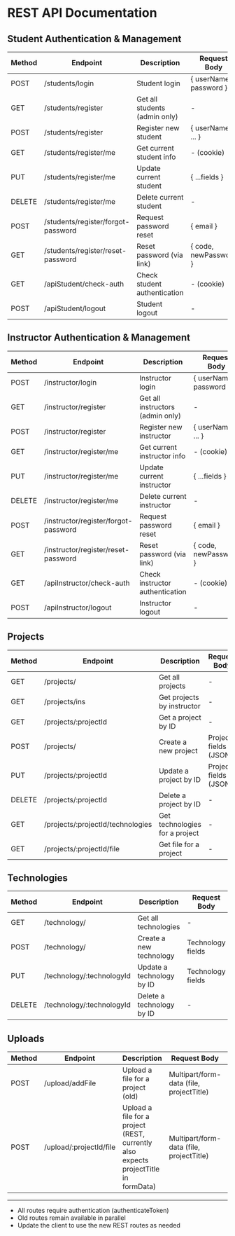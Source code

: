 # REST API Documentation

## Student Authentication & Management

| Method | Endpoint                      | Description                        | Request Body                | Response                |
|--------|--------------------------------|------------------------------------|-----------------------------|-------------------------|
| POST   | /students/login               | Student login                      | { userName, password }      | { loggedIn, user, ... } |
| GET    | /students/register            | Get all students (admin only)      | -                           | Array of students       |
| POST   | /students/register            | Register new student               | { userName, ... }           | { message, user }       |
| GET    | /students/register/me         | Get current student info           | - (cookie)                  | { user }                |
| PUT    | /students/register/me         | Update current student             | { ...fields }               | { message, user }       |
| DELETE | /students/register/me         | Delete current student             | -                           | { message }             |
| POST   | /students/register/forgot-password | Request password reset         | { email }                   | { message }             |
| GET    | /students/register/reset-password | Reset password (via link)      | { code, newPassword }       | { message }             |
| GET    | /apiStudent/check-auth      | Check student authentication       | - (cookie)                  | { isAuthenticated, user }|
| POST   | /apiStudent/logout          | Student logout                     | -                           | { loggedOut, message }  |

## Instructor Authentication & Management

| Method | Endpoint                      | Description                        | Request Body                | Response                |
|--------|--------------------------------|------------------------------------|-----------------------------|-------------------------|
| POST   | /instructor/login               | Instructor login                      | { userName, password }      | { loggedIn, user, ... } |
| GET    | /instructor/register            | Get all instructors (admin only)      | -                           | Array of instructors    |
| POST   | /instructor/register            | Register new instructor               | { userName, ... }           | { message, user }       |
| GET    | /instructor/register/me         | Get current instructor info           | - (cookie)                  | { user }                |
| PUT    | /instructor/register/me         | Update current instructor             | { ...fields }               | { message, user }       |
| DELETE | /instructor/register/me         | Delete current instructor             | -                           | { message }             |
| POST   | /instructor/register/forgot-password | Request password reset         | { email }                   | { message }             |
| GET    | /instructor/register/reset-password | Reset password (via link)      | { code, newPassword }       | { message }             |
| GET    | /apiInstructor/check-auth      | Check instructor authentication       | - (cookie)                  | { isAuthenticated, user }|
| POST   | /apiInstructor/logout          | Instructor logout                     | -                           | { loggedOut, message }  |

## Projects

| Method | Endpoint                        | Description                  | Request Body          | Response                |
|--------|--------------------------------|------------------------------|-----------------------|-------------------------|
| GET    | /projects/                     | Get all projects             | -                     | Array of projects       |
| GET    | /projects/ins                  | Get projects by instructor   | -                     | Array of projects       |
| GET    | /projects/:projectId           | Get a project by ID          | -                     | Project object          |
| POST   | /projects/                    | Create a new project         | Project fields (JSON)  | Project object          |
| PUT    | /projects/:projectId           | Update a project by ID       | Project fields (JSON)  | Project object          |
| DELETE | /projects/:projectId           | Delete a project by ID       | -                     | 204 No Content          |
| GET    | /projects/:projectId/technologies | Get technologies for a project | -                  | Array of technologies   |
| GET    | /projects/:projectId/file      | Get file for a project       | -                     | File download           |

## Technologies

| Method | Endpoint                              | Description                        | Request Body         | Response                |
|--------|----------------------------------------|------------------------------------|----------------------|-------------------------|
| GET    | /technology/                          | Get all technologies               | -                    | Array of technologies   |
| POST   | /technology/                          | Create a new technology            | Technology fields    | Success message         |
| PUT    | /technology/:technologyId             | Update a technology by ID          | Technology fields    | Success message         |
| DELETE | /technology/:technologyId             | Delete a technology by ID          | -                    | Success message         |

## Uploads

| Method | Endpoint                              | Description                        | Request Body         | Response                |
|--------|----------------------------------------|------------------------------------|----------------------|-------------------------|
| POST   | /upload/addFile                       | Upload a file for a project (old)  | Multipart/form-data (file, projectTitle) | Success message, path   |
| POST   | /upload/:projectId/file               | Upload a file for a project (REST, currently also expects projectTitle in formData) | Multipart/form-data (file, projectTitle) | Success message, path   |

---

- All routes require authentication (authenticateToken)
- Old routes remain available in parallel
- Update the client to use the new REST routes as needed 